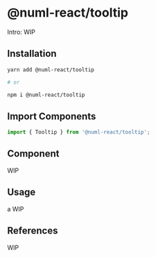 # @numl-react/tooltip

Intro: WIP

## Installation

```sh
yarn add @numl-react/tooltip

# or

npm i @numl-react/tooltip
```

## Import Components

```jsx
import { Tooltip } from '@numl-react/tooltip';
```

## Component

WIP

## Usage
a
WIP

## References

WIP
